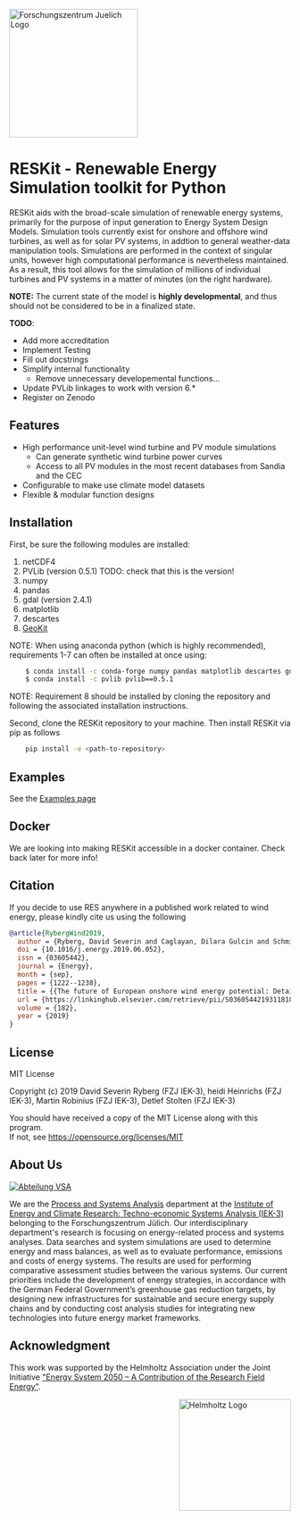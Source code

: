 <a href="https://www.fz-juelich.de/iek/iek-3/EN/Home/home_node.html"><img src="http://www.fz-juelich.de/SharedDocs/Bilder/IBG/IBG-3/DE/Plant-soil-atmosphere%20exchange%20processes/INPLAMINT%20(BONARES)/Bild3.jpg?__blob=poster" alt="Forschungszentrum Juelich Logo" width="230px"></a>

# RESKit - **R**enewable **E**nergy **S**imulation tool**kit** for Python

RESKit aids with the broad-scale simulation of renewable energy systems, primarily for the purpose of input generation to Energy System Design Models. Simulation tools currently exist for onshore and offshore wind turbines, as well as for solar PV systems, in addtion to general weather-data manipulation tools. Simulations are performed in the context of singular units, however high computational performance is nevertheless maintained. As a result, this tool allows for the simulation of millions of individual turbines and PV systems in a matter of minutes (on the right hardware).

**NOTE:** The current state of the model is **highly developmental**, and thus should not be considered to be in a finalized state.

**TODO**:

- Add more accreditation
- Implement Testing
- Fill out docstrings
- Simplify internal functionality
  - Remove unnecessary developemental functions...
- Update PVLib linkages to work with version 6.\*
- Register on Zenodo

## Features

- High performance unit-level wind turbine and PV module simulations
  - Can generate synthetic wind turbine power curves
  - Access to all PV modules in the most recent databases from Sandia and the CEC
- Configurable to make use climate model datasets
- Flexible & modular function designs

## Installation

First, be sure the following modules are installed:

1. netCDF4
2. PVLib (version 0.5.1) TODO: check that this is the version!
3. numpy
4. pandas
5. gdal (version 2.4.1)
6. matplotlib
7. descartes
8. <a href="https://github.com/FZJ-IEK3-VSA/geokit">GeoKit</a>

NOTE: When using anaconda python (which is highly recommended), requirements 1-7 can often be installed at once using:

```bash
	$ conda install -c conda-forge numpy pandas matplotlib descartes gdal==2.4.1 netCDF4
	$ conda install -c pvlib pvlib==0.5.1
```

NOTE: Requirement 8 should be installed by cloning the repository and following the associated installation instructions.

Second, clone the RESKit repository to your machine. Then install RESKit via pip as follows

```bash
	pip install -e <path-to-repository>
```

## Examples

See the [Examples page](Examples/)

## Docker

We are looking into making RESKit accessible in a docker container. Check back later for more info!

## Citation

If you decide to use RES anywhere in a published work related to wind energy, please kindly cite us using the following

```bibtex
@article{RybergWind2019,
  author = {Ryberg, David Severin and Caglayan, Dilara Gulcin and Schmitt, Sabrina and Lin{\ss}en, Jochen and Stolten, Detlef and Robinius, Martin},
  doi = {10.1016/j.energy.2019.06.052},
  issn = {03605442},
  journal = {Energy},
  month = {sep},
  pages = {1222--1238},
  title = {{The future of European onshore wind energy potential: Detailed distribution and simulation of advanced turbine designs}},
  url = {https://linkinghub.elsevier.com/retrieve/pii/S0360544219311818},
  volume = {182},
  year = {2019}
}

```

## License

MIT License

Copyright (c) 2019 David Severin Ryberg (FZJ IEK-3), heidi Heinrichs (FZJ IEK-3), Martin Robinius (FZJ IEK-3), Detlef Stolten (FZJ IEK-3)

You should have received a copy of the MIT License along with this program.  
If not, see <https://opensource.org/licenses/MIT>

## About Us

<a href="https://www.fz-juelich.de/iek/iek-3/EN/Home/home_node.html"><img src="http://fz-juelich.de/SharedDocs/Bilder/IEK/IEK-3/Abteilungen2015/VSA_DepartmentPicture_2017.jpg?__blob=normal" alt="Abteilung VSA"></a>

We are the [Process and Systems Analysis](http://www.fz-juelich.de/iek/iek-3/EN/Forschung/_Process-and-System-Analysis/_node.html) department at the [Institute of Energy and Climate Research: Techno-economic Systems Analysis (IEK-3)](http://www.fz-juelich.de/iek/iek-3/EN/Home/home_node.html) belonging to the Forschungszentrum Jülich. Our interdisciplinary department's research is focusing on energy-related process and systems analyses. Data searches and system simulations are used to determine energy and mass balances, as well as to evaluate performance, emissions and costs of energy systems. The results are used for performing comparative assessment studies between the various systems. Our current priorities include the development of energy strategies, in accordance with the German Federal Government’s greenhouse gas reduction targets, by designing new infrastructures for sustainable and secure energy supply chains and by conducting cost analysis studies for integrating new technologies into future energy market frameworks.

## Acknowledgment

This work was supported by the Helmholtz Association under the Joint Initiative ["Energy System 2050 – A Contribution of the Research Field Energy"](https://www.helmholtz.de/en/research/energy/energy_system_2050/).

<a href="https://www.helmholtz.de/en/"><img src="https://www.helmholtz.de/fileadmin/user_upload/05_aktuelles/Marke_Design/logos/HG_LOGO_S_ENG_RGB.jpg" alt="Helmholtz Logo" width="200px" style="float:right"></a>

